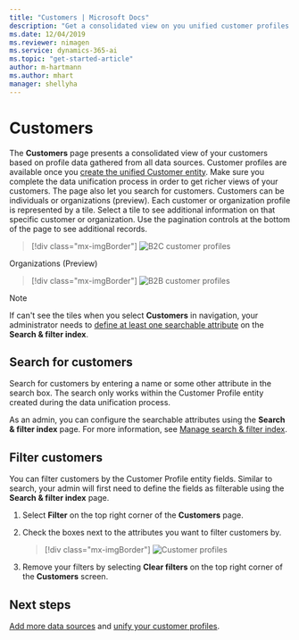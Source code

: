 ```yaml
---
title: "Customers | Microsoft Docs"
description: "Get a consolidated view on you unified customer profiles in Dynamics 365 Customer Insights."
ms.date: 12/04/2019
ms.reviewer: nimagen
ms.service: dynamics-365-ai
ms.topic: "get-started-article"
author: m-hartmann
ms.author: mhart
manager: shellyha
---
```


# Customers

The **Customers** page presents a consolidated view of your customers based on profile data gathered from all data sources. Customer profiles are available once you [create the unified Customer entity](pm-configure-data.md). Make sure you complete the data unification process in order to get richer views of your customers. The page also let you search for customers. Customers can be individuals or organizations (preview). Each customer or organization profile is represented by a tile. Select a tile to see additional information on that specific customer or organization. Use the pagination controls at the bottom of the page to see additional records.

> [!div class="mx-imgBorder"] 
> ![B2C customer profiles](media/profiles-customers.png "B2C customer profiles")

Organizations (Preview)
> [!div class="mx-imgBorder"] 
> ![B2B customer profiles](media/profile-customers-b2b.png "B2B customer profiles")

> [!NOTE]
> If can't see the tiles when you select **Customers** in navigation, your administrator needs to [define at least one searchable attribute](pm-manage-search.md) on the **Search & filter index**.

## Search for customers

Search for customers by entering a name or some other attribute in the search box. The search only works within the Customer Profile entity created during the data unification process.

As an admin, you can configure the searchable attributes using the **Search & filter index** page. For more information, see [Manage search & filter index](pm-manage-search.md).

## Filter customers

You can filter customers by the Customer Profile entity fields. Similar to search, your admin will first need to define the fields as filterable using the **Search & filter index** page.

1. Select **Filter** on the top right corner of the **Customers** page.

2. Check the boxes next to the attributes you want to filter customers by.

   > [!div class="mx-imgBorder"] 
   > ![Customer profiles](media/profiles-customers3.png "Customer profiles")

3. Remove your filters by selecting **Clear filters** on the top right corner of the **Customers** screen.

## Next steps

[Add more data sources](pm-data-sources.md) and [unify your customer profiles](pm-configure-data.md).

